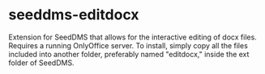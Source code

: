 # seeddms-editdocx
Extension for SeedDMS that allows for the interactive editing of docx files. Requires a running OnlyOffice server.
To install, simply copy all the files included into another folder, preferably named "editdocx," inside the ext folder of SeedDMS.
